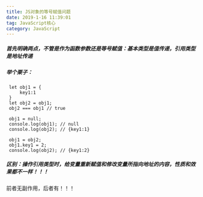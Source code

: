 ```yaml
---
title: JS对象的等号赋值问题
date: 2019-1-16 11:39:01
tag: JavaScript核心
category: JavaScript
---
```

##### 首先明确两点，不管是作为函数参数还是等号赋值：基本类型是值传递，引用类型是地址传递

##### 举个栗子：

```
 let obj1 = {
     key1:1
 }
 let obj2 = obj1;
 obj2 === obj1 // true
 
 obj1 = null;
 console.log(obj1); // null
 console.log(obj2); // {key1:1}
 
 obj1 = obj2;
 obj1.key1 = 2;
 console.log(obj2); // {key1:2}
```

##### 区别：操作引用类型时，给变量重新赋值和修改变量所指向地址的内容，性质和效果都不一样！！！

前者无副作用，后者有！！！